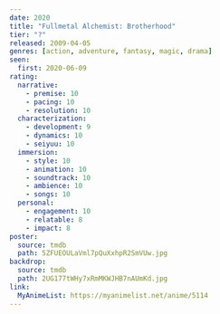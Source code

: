 ```yaml
---
date: 2020
title: "Fullmetal Alchemist: Brotherhood"
tier: "?"
released: 2009-04-05
genres: [action, adventure, fantasy, magic, drama]
seen:
  first: 2020-06-09
rating:
  narrative:
    - premise: 10
    - pacing: 10
    - resolution: 10
  characterization:
    - development: 9
    - dynamics: 10
    - seiyuu: 10
  immersion:
    - style: 10
    - animation: 10
    - soundtrack: 10
    - ambience: 10
    - songs: 10
  personal:
    - engagement: 10
    - relatable: 8
    - impact: 8
poster:
  source: tmdb
  path: 5ZFUEOULaVml7pQuXxhpR2SmVUw.jpg
backdrop:
  source: tmdb
  path: 2UG177tWHy7xRmMKWJHB7nAUmKd.jpg
link:
  MyAnimeList: https://myanimelist.net/anime/5114
---
```


